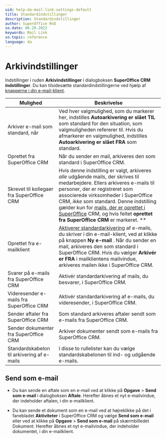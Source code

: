 ```yaml
---
uid: help-da-mail-link-settings-default
title: Standardindstillinger
description: Standardindstillinger
author: SuperOffice RnD
so.date: 06.29.2022
keywords: Mail Link
so.topic: reference
language: da
---
```


# Arkivindstillinger

Indstillinger i ruden **Arkivindstillinger** i dialogboksen **SuperOffice CRM indstillinger**. Du kan tilsidesætte standardindstillingerne ved hjælp af [knapperne i din e-mail-klient][2].

| Mulighed | Beskrivelse |
|---|---|
| Arkiver e-mail som standard, når | Ved hver valgmulighed, som du markerer her, indstilles **Autoarkivering er slået TIL** som standard for den situation, som valgmuligheden refererer til. Hvis du afmarkerer en valgmulighed, indstilles **Autoarkivering er slået FRA** som standard. |
| Oprettet fra SuperOffice CRM | Når du sender en mail, arkiveres den som standard i SuperOffice CRM. |
| Skrevet til kollegaer fra SuperOffice CRM | Hvis denne indstilling er valgt, arkiveres *alle* udgående mails, der skrives til medarbejdere. Ellers arkiveres e-mails til personer, der er registreret som associerede virksomheder i SuperOffice CRM, *ikke* som standard. Denne indstilling gælder kun for [mails, der er oprettet i SuperOffice][4] CRM, og hvis feltet **oprettet fra SuperOffice CRM** er markeret. **
| Oprettet fra e-mailklient | [Aktiverer standardarkivering][5] af e-mails, du skriver i din e-mail-klient, ved at klikke på knappen **Ny e-mail** . Når du sender en mail, arkiveres den som standard i SuperOffice CRM. Hvis du vælger **Arkivér er FRA** i mailklientens mailvindue, arkiveres mailen ikke i SuperOffice CRM. |
| Svarer på e-mails fra SuperOffice CRM | Aktivér standardarkivering af mails, du besvarer, i SuperOffice CRM. |
| Videresender e-mails fra SuperOffice CRM | Aktivér standardarkivering af e-mails, du videresender, i SuperOffice CRM. |
| Sender aftaler fra SuperOffice CRM | Som standard arkiveres aftaler sendt som e-mails fra SuperOffice CRM. |
| Sender dokumenter fra SuperOffice CRM | Arkiver dokumenter sendt som e-mails fra SuperOffice CRM. |
| Standardskabelon til arkivering af e-mails | I disse to rullelister kan du vælge standardskabelonen til ind- og udgående e-mails. |

## Send som e-mail

* Du kan sende en aftale som en e-mail ved at klikke på **Opgave** &gt; **Send som e-mail** i dialogboksen **Aftale**. Herefter åbnes et nyt e-mailvindue, der indeholder aftalen, i din e-mailklient.

* Du kan sende et dokument som en e-mail ved at højreklikke på det i fanebladet **Aktiviteter** i SuperOffice CRM og vælge **Send som e-mail** eller ved at klikke på **Opgave** &gt; **Send som e-mail** på skærmbilledet Dokument. Herefter åbnes et nyt e-mailvindue, der indeholder dokumentet, i din e-mailklient.

<!-- Referenced links -->
[2]: ../index.md
[4]: ../create-in-superoffice.md
[5]: archive-by-default.md

<!-- Referenced images -->

